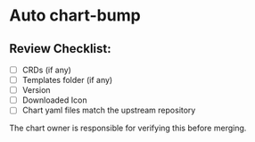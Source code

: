 # Auto chart-bump


## Review Checklist:
- [ ] CRDs (if any)
- [ ] Templates folder (if any)
- [ ] Version
- [ ] Downloaded Icon
- [ ] Chart yaml files match the upstream repository

The chart owner is responsible for verifying this before merging.